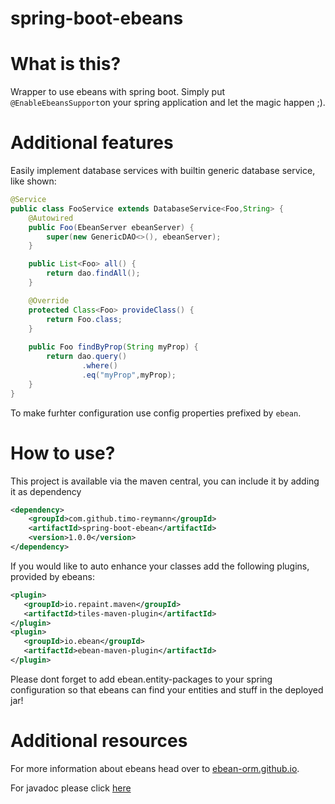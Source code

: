 spring-boot-ebeans
===
# What is this?
Wrapper to use ebeans with spring boot. Simply put ``@EnableEbeansSupport``on your spring application and let the magic happen ;).

# Additional features
Easily implement database services with builtin generic database service, like shown:

````java
@Service
public class FooService extends DatabaseService<Foo,String> {
    @Autowired
    public Foo(EbeanServer ebeanServer) {
        super(new GenericDAO<>(), ebeanServer);
    }

    public List<Foo> all() {
        return dao.findAll();
    }

    @Override
    protected Class<Foo> provideClass() {
        return Foo.class;
    }
    
    public Foo findByProp(String myProp) {
        return dao.query()
                .where()
                .eq("myProp",myProp);
    }
}
````

To make furhter configuration use config properties prefixed by ``ebean``.

# How to use?
This project is available via the maven central,  you can include it by adding it as dependency

```xml
<dependency>
    <groupId>com.github.timo-reymann</groupId>
    <artifactId>spring-boot-ebean</artifactId>
    <version>1.0.0</version>
</dependency>
 ```
 
 If you would like to auto enhance your classes add the following plugins, provided by ebeans:
 
 ```xml
<plugin>
    <groupId>io.repaint.maven</groupId>
    <artifactId>tiles-maven-plugin</artifactId>
</plugin>
<plugin>
    <groupId>io.ebean</groupId>
    <artifactId>ebean-maven-plugin</artifactId>
</plugin>
```

Please dont forget to add ebean.entity-packages to your spring configuration so that ebeans can find your entities and stuff in the deployed jar!


# Additional resources
For more information about ebeans head over to [ebean-orm.github.io](http://ebean-orm.github.io/).

For javadoc please click [here](https://www.javadoc.io/doc/com.github.timo-reymann/spring-boot-ebean)
